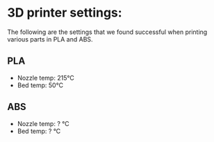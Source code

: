# 3D printer settings:

The following are the settings that we found successful when printing various parts in PLA and ABS.

## PLA
- Nozzle temp: 215&deg;C
- Bed temp: 50&deg;C

## ABS
- Nozzle temp: ? &deg;C
- Bed temp: ? &deg;C